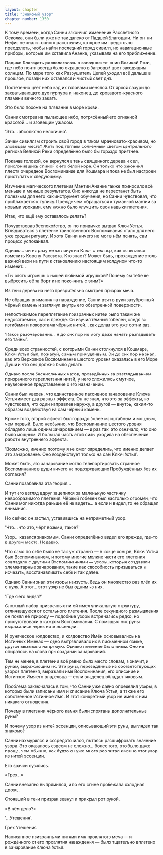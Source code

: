 ```yaml
---
layout: chapter
title: "Знакомый узор"
chapter_number: 1350
---
```


К тому времени, когда Санни закончил изменение Рассветного Осколка, они были уже не так далеко от Падшей Благодати. Ни он, ни Нефис не знали точного расстояния, которое им предстояло преодолеть, чтобы найти последний город сивилл, но навигационные приборы, которые им оставила Ананке, указывали на его приближение.

Падшая Благодать располагалась в западном течении Великой Реки, где небо почти всегда было окрашено в багровый цвет заходящим солнцем. По мере того, как Разрушитель Цепей уходил всё дальше в прошлое, позади них оставался и чистый свет дня.

Постепенно цвет неба над их головами менялся. От яркой лазури до захватывающего дух пурпура и, наконец, до кровавого-красного пламени вечного заката.

Это было похоже на плавание в море крови.

Санни смотрел на пылающее небо, потрясённый его огненной красотой... и зловещим ужасом.

'Это... абсолютно нелогично'.

Зачем сивиллам строить свой город в таком мрачновато-красивом, но зловещем месте? Жить под тёплым солнечным светом центрального региона Великой Реки определённо было бы гораздо приятнее.

Покачав головой, он вернулся в тень священного дерева и сел, прислонившись спиной к его белой коре. Он только что закончил плести очередное Воспоминание для Кошмара и пока не был настроен приступать к следующему.

Изучение магического плетения Мантии Ананке также приносило всё меньше и меньше результатов. Оно никогда не перестанет быть полезным для него как инструмент обучения, но Санни чувствовал, что приближается к тупику. Прежде чем обращаться к туманной мантии за новыми уроками, ему нужно было улучшить свои навыки плетения.

Итак, что ещё ему оставалось делать?

Почувствовав беспокойство, он по привычке вызвал Ключ Устья. Вглядываться в плетение таинственного Воспоминания стало для него уже сродни ритуалу. И хотя Санни ничего не мог в нём понять, сам процесс успокаивал.

Однако... он ни разу не взглянул на Ключ с тех пор, как попытался изменить Корону Рассвета. Кто знает? Может быть, прохождение столь важной вехи на пути к становлению настоящим колдуном что-то изменит...

«Ты опять играешь с нашей любимой игрушкой? Почему бы тебе не выбросить её за борт и не покончить с этим?»

Из тени дерева на него презрительно смотрел призрак меча.

Не обращая внимания на наваждение, Санни взял в руки зазубренный чёрный камень и заглянул внутрь его обветренной поверхности.

Непостижимое переплетение призрачных нитей было таким же недосягаемым, как и прежде. Он изучил тёмный гобелен, следя за изгибами и поворотами чёрных нитей... как делал это уже сотни раз.

'Какое разочарование... я до сих пор не могу даже начать разгадывать его тайны'.

Среди всех странностей, с которыми Санни столкнулся в Кошмаре, Ключ Устья был, пожалуй, самым причудливым. Он до сих пор не знал, как это Верховное Воспоминание шестого уровня оказалась в его Море Души и что оно должно было делать.

Однако после бесчисленных часов, проведённых за разглядыванием призрачного переплетения нитей, у него сложилось смутное, неуверенное представление о его назначении.

Санни был уверен, что единственное пассивное зачарование Ключа Устья имеет два разных эффекта. Он не знал, что это за эффекты, но чувствовал, что один направлен наружу, а другой — внутрь, каким-то образом воздействуя на сам чёрный камень.

Кроме того, второй эффект был гораздо более масштабным и мощным, чем первый. Было необычно, что Воспоминание шестого уровня обладало лишь одним зачарованием — и раз так, это означало, что оно было мощным. И большая часть этой силы уходила на обеспечение работы внутреннего эффекта.

'Возможно, именно поэтому я не смог определить, что именно делает это зачарование. Оно воздействует только на сам Ключ Устья'.

Может быть, это зачарование могло телепортировать странное Воспоминание в души ничего не подозревающих Пробуждённых без их согласия?

Санни позабавила эта теория...

И тут его взгляд вдруг зацепился за маленькую частичку невообразимого плетения. Чёрный гобелен был настолько огромен, что Санни мог никогда раньше её не видеть... а если и видел, то не обращал внимания.

Но сейчас он застыл, уставившись на неприметный узор.

'Что... что это, чёрт возьми, такое?'

Узор... казался знакомым. Санни определённо видел его прежде, где-то в другом месте. Недавно.

Что само по себе было не так уж странно — в конце концов, Ключ Устья был Воспоминанием, и потому многие мелкие части его плетения совпадали с другими Воспоминаниями — узоры, которые создавали элементарные зачарования, такие как способность призываться и исчезать, восстанавливать себя и так далее.

Однако Санни знал эти узоры наизусть. Ведь он множество раз плёл их с нуля. А этот... этот узор не был одним из них.

'Где я его видел?'

Сложный набор призрачных нитей имел уникальную структуру, отличавшуюся от остального плетения. После секундного размышления он понял её природу — подобные узоры встречались редко, но присутствовали в каждом Воспоминании. С помощью них руны выражались через нити эссенции.

И руническое колдовство, и колдовство Имён основывались на Истинных Именах — одно вытравливало их в письменном языке, другое вызывало напрямую. Однако плетение было иным. Оно не опиралось на слова при создании зачарований.

Тем не менее, в плетении всё равно было место словам, а значит, и рунам, выражающим их. Эти руны, переведённые из соответствующих узоров плетения, выражали имя Воспоминания, его описание и Истинное Имя его владельца — если владелец обладал таковым.

Проблема заключалась в том, что Санни уже давно определил узоры, в которых были записаны имя и описание Ключа Устья, а также его собственное Истинное Имя. И этот конкретный узор не имел к ним никакого отношения.

Почему в плетении чёрного камня были спрятаны дополнительные руны?

И почему узор из нитей эссенции, описывающий эти руны, выглядел так знакомо?

Санни нахмурился и сосредоточился, пытаясь расшифровать значение узора. Это оказалось совсем не сложно... более того, это было даже проще, чем обычно, как будто он уже много раз читал именно этот узор из нитей эссенции.

Его зрачки сузились.

«Грех...»

Санни внезапно выпрямился, и по его спине пробежала холодная дрожь.

Стоявший в тени призрак зевнул и прикрыл рот рукой.

«В чём дело?»

'...Утешения'.

Грех Утешения.

Написанное призрачными нитями имя проклятого меча — и рождённого от его проклятия наваждения — было тщательно вплетено в зачарование Ключа Устья.